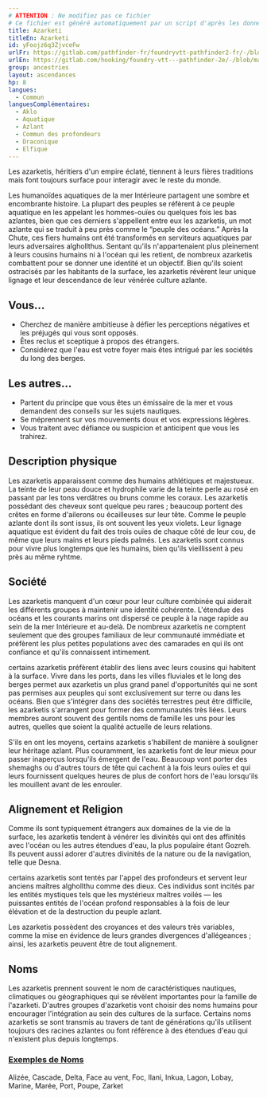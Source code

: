 ```yaml
---
# ATTENTION : Ne modifiez pas ce fichier
# Ce fichier est généré automatiquement par un script d'après les données du module Foundry VTT officiel et de sa traduction
title: Azarketi
titleEn: Azarketi
id: yFoojz6q3ZjvceFw
urlFr: https://gitlab.com/pathfinder-fr/foundryvtt-pathfinder2-fr/-/blob/master/data/ancestries/yFoojz6q3ZjvceFw.htm
urlEn: https://gitlab.com/hooking/foundry-vtt---pathfinder-2e/-/blob/master/packs/data/ancestries.db/azarketi.json
group: ancestries
layout: ascendances
hp: 8
langues:
  - Commun
languesComplémentaires:
  - Aklo
  - Aquatique
  - Azlant
  - Commun des profondeurs
  - Draconique
  - Elfique
---
```

Les azarketis, héritiers d'un empire éclaté, tiennent à leurs fières traditions mais font toujours surface pour interagir avec le reste du monde.

Les humanoïdes aquatiques de la mer Intérieure partagent une sombre et encombrante histoire. La plupart des peuples se réfèrent à ce peuple aquatique en les appelant les hommes-ouïes ou quelques fois les bas azlantes, bien que ces derniers s'appellent entre eux les azarketis, un mot azlante qui se traduit à peu près comme le “peuple des océans.” Après la Chute, ces fiers humains ont été transformés en serviteurs aquatiques par leurs adversaires alghollthus. Sentant qu'ils n'appartenaient plus pleinement à leurs cousins humains ni à l'océan qui les retient, de nombreux azarketis combattent pour se donner une identité et un objectif. Bien qu'ils soient ostracisés par les habitants de la surface, les azarketis révèrent leur unique lignage et leur descendance de leur vénérée culture azlante.

## Vous...

- Cherchez de manière ambitieuse à défier les perceptions négatives et les préjugés qui vous sont opposés.
- Êtes reclus et sceptique à propos des étrangers.
- Considérez que l'eau est votre foyer mais êtes intrigué par les sociétés du long des berges.

## Les autres...

- Partent du principe que vous êtes un émissaire de la mer et vous demandent des conseils sur les sujets nautiques.
- Se méprennent sur vos mouvements doux et vos expressions légères.
- Vous traitent avec défiance ou suspicion et anticipent que vous les trahirez.

## Description physique

Les azarketis apparaissent comme des humains athlétiques et majestueux. La teinte de leur peau douce et hydrophile varie de la teinte perle au rosé en passant par les tons verdâtres ou bruns comme les coraux. Les azarketis possédant des cheveux sont quelque peu rares ; beaucoup portent des crêtes en forme d'ailerons ou écailleuses sur leur tête. Comme le peuple azlante dont ils sont issus, ils ont souvent les yeux violets. Leur lignage aquatique est évident du fait des trois ouïes de chaque côté de leur cou, de même que leurs mains et leurs pieds palmés. Les azarketis sont connus pour vivre plus longtemps que les humains, bien qu'ils vieillissent à peu près au même ryhtme.

## Société

Les azarketis manquent d'un cœur pour leur culture combinée qui aiderait les différents groupes à maintenir une identité cohérente. L'étendue des océans et les courants marins ont dispersé ce peuple à la nage rapide au sein de la mer Intérieure et au-delà. De nombreux azarketis ne comptent seulement que des groupes familiaux de leur communauté immédiate et préfèrent les plus petites populations avec des camarades en qui ils ont confiance et qu'ils connaissent intimement.

certains azarketis préfèrent établir des liens avec leurs cousins qui habitent à la surface. Vivre dans les ports, dans les villes fluviales et le long des berges permet aux azarketis un plus grand panel d'opportunités qui ne sont pas permises aux peuples qui sont exclusivement sur terre ou dans les océans. Bien que s'intégrer dans des sociétés terrestres peut être difficile, les azarketis s'arrangent pour former des communautés très liées. Leurs membres auront souvent des gentils noms de famille les uns pour les autres, quelles que soient la qualité actuelle de leurs relations.

S'ils en ont les moyens, certains azarketis s'habillent de manière à souligner leur héritage azlant. Plus couramment, les azarketis font de leur mieux pour passer inaperçus lorsqu'ils émergent de l'eau. Beaucoup vont porter des shemaghs ou d'autres tours de tête qui cachent à la fois leurs ouïes et qui leurs fournissent quelques heures de plus de confort hors de l'eau lorsqu'ils les mouillent avant de les enrouler.

## Alignement et Religion

Comme ils sont typiquement étrangers aux domaines de la vie de la surface, les azarketis tendent à vénérer les divinités qui ont des affinités avec l'océan ou les autres étendues d'eau, la plus populaire étant Gozreh. Ils peuvent aussi adorer d'autres divinités de la nature ou de la navigation, telle que Desna.

certains azarketis sont tentés par l'appel des profondeurs et servent leur anciens maîtres alghollthu comme des dieux. Ces individus sont incités par les entités mystiques tels que les mystérieux maîtres voilés — les puissantes entités de l'océan profond responsables à la fois de leur élévation et de la destruction du peuple azlant.

Les azarketis possèdent des croyances et des valeurs très variables, comme la mise en évidence de leurs grandes divergences d'allégeances ; ainsi, les azarketis peuvent être de tout alignement.

## Noms

Les azarketis prennent souvent le nom de caractéristiques nautiques, climatiques ou géographiques qui se révèlent importantes pour la famille de l'azarketi. D'autres groupes d'azarketis vont choisir des noms humains pour encourager l'intégration au sein des cultures de la surface. Certains noms azarketis se sont transmis au travers de tant de générations qu'ils utilisent toujours des racines azlantes ou font référence à des étendues d'eau qui n'existent plus depuis longtemps.

### <span style="text-decoration: underline;">Exemples de Noms

Alizée, Cascade, Delta, Face au vent, Foc, Ilani, Inkua, Lagon, Lobay, Marine, Marée, Port, Poupe, Zarket
